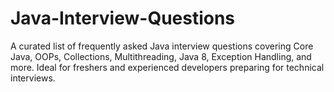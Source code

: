 # Java-Interview-Questions
A curated list of frequently asked Java interview questions covering Core Java, OOPs, Collections, Multithreading, Java 8, Exception Handling, and more. Ideal for freshers and experienced developers preparing for technical interviews.
